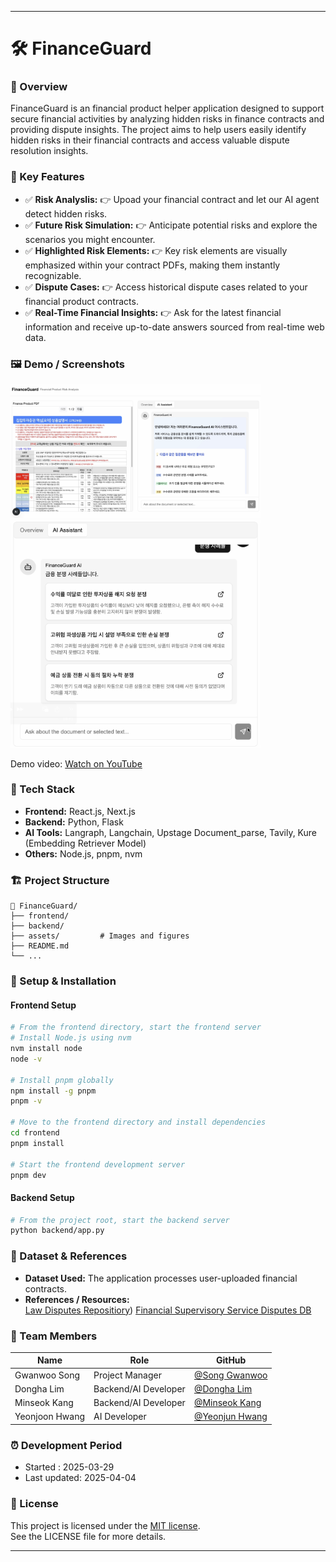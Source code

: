 
---

# 🛠️ FinanceGuard

### 📌 Overview
FinanceGuard is an financial product helper application designed to support secure financial activities by analyzing hidden risks in finance contracts and providing dispute insights. The project aims to help users easily identify hidden risks in their financial contracts and access valuable dispute resolution insights.

### 🚀 Key Features
- ✅ **Risk Analyslis:** 👉 Upoad your financial contract and let our AI agent detect hidden risks. 
- ✅ **Future Risk Simulation:** 👉 Anticipate potential risks and explore the scenarios you might encounter.
- ✅ **Highlighted Risk Elements:** 👉 Key risk elements are visually emphasized within your contract PDFs, making them instantly recognizable.
- ✅ **Dispute Cases:** 👉 Access historical dispute cases related to your financial product contracts.
- ✅ **Real-Time Financial Insights:** 👉 Ask for the latest financial information and receive up-to-date answers sourced from real-time web data.


### 🖼️ Demo / Screenshots
<img src="./fig_main.png" alt="FinanceGuard Main" width="400" />
<img src="./fig_dispute_cases.png" alt="FinanceGuard Disputes" width="400" />


Demo video: [Watch on YouTube](https://youtu.be/2wOQsErrCi4)

### 🧩 Tech Stack
- **Frontend:** React.js, Next.js
- **Backend:** Python, Flask
- **AI Tools:** Langraph, Langchain, Upstage Document_parse, Tavily, Kure (Embedding Retriever Model)
- **Others:** Node.js, pnpm, nvm

### 🏗️ Project Structure
```
📁 FinanceGuard/
├── frontend/
├── backend/
├── assets/         # Images and figures
├── README.md
└── ...
```

### 🔧 Setup & Installation

#### Frontend Setup
```bash
# From the frontend directory, start the frontend server
# Install Node.js using nvm
nvm install node
node -v

# Install pnpm globally
npm install -g pnpm
pnpm -v

# Move to the frontend directory and install dependencies
cd frontend
pnpm install

# Start the frontend development server
pnpm dev
```

#### Backend Setup
```bash
# From the project root, start the backend server
python backend/app.py
```

### 📁 Dataset & References
- **Dataset Used:** The application processes user-uploaded financial contracts.
- **References / Resources:**  
  [Law Disputes Repositiory](https://www.aihub.or.kr/aihubdata/data/view.do?currMenu=&topMenu=&aihubDataSe=data&dataSetSn=71610 ))
  [Financial Supervisory Service Disputes DB](https://www.fss.or.kr/fss/job/fvsttPrcdnt/list.do?menuNo=200179)
  
  
### 🙌 Team Members

| Name           | Role                            | GitHub                                             |
|--------------  |-----------------------------    |----------------------------------------------------|
| Gwanwoo Song   | Project Manager                 | [@Song Gwanwoo](https://github.com/longway13)      |
| Dongha Lim     | Backend/AI Developer            | [@Dongha Lim](https://github.com/donghalim7)       |
| Minseok Kang   | Backend/AI Developer            | [@Minseok Kang](https://github.com/k5911839)       |
| Yeonjoon Hwang | AI Developer                    | [@Yeonjun Hwang](https://github.com/HwangYeonjun01)|

### ⏰ Development Period
- Started     : 2025-03-29
- Last updated: 2025-04-04

### 📄 License
This project is licensed under the [MIT license](https://opensource.org/licenses/MIT).  
See the LICENSE file for more details.



---

